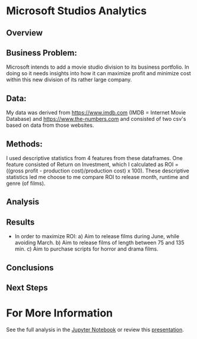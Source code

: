 # Microsoft Studios Analytics

## Overview

## Business Problem:

Microsoft intends to add a movie studio division to its business portfolio. In doing so it needs insights into how it can maximize profit and minimize cost within this new division of its rather large company.

## Data:
My data was derived from https://www.imdb.com (IMDB = Internet Movie Database) and https://www.the-numbers.com and consisted of two csv's based on data from those websites.

## Methods:
I used descriptive statistics from 4 features from these dataframes. One feature consisted of Return on Investment, which I calculated as ROI = ((gross profit - production cost)/production cost) x 100).
These descriptive statistics led me choose to me compare ROI to release month, runtime and genre (of films).

## Analysis


## Results
- In order to maximize ROI:
a) Aim to release films during June, while avoiding March.
b) Aim to release films of length between 75 and 135 min.
c) Aim to purchase scripts for horror and drama films.

## Conclusions

## Next Steps

# For More Information

See the full analysis in the [Jupyter Notebook](./Jupyter_Notebook.ipynb) or review this [presentation](./Jupyter_Notebook.ipynb).


